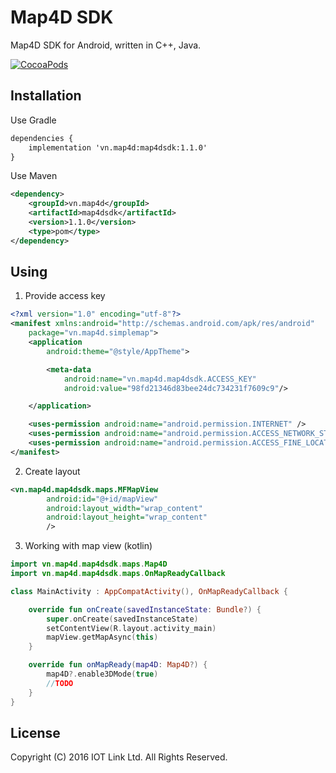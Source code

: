 # Map4D SDK

Map4D SDK for Android, written in C++, Java.

[![CocoaPods](https://map4d.vn/Content/Client/img/Untitled-1_0000_Right-Mockup--phone-demo-copy.png)](https://map4d.vn) 


## Installation

Use Gradle
```xml
dependencies {
    implementation 'vn.map4d:map4dsdk:1.1.0'
}
```
Use Maven
```xml
<dependency>
	<groupId>vn.map4d</groupId>
	<artifactId>map4dsdk</artifactId>
	<version>1.1.0</version>
	<type>pom</type>
</dependency>
```

## Using

1. Provide access key

```xml
<?xml version="1.0" encoding="utf-8"?>
<manifest xmlns:android="http://schemas.android.com/apk/res/android"
    package="vn.map4d.simplemap">
    <application
        android:theme="@style/AppTheme">

        <meta-data
            android:name="vn.map4d.map4dsdk.ACCESS_KEY"
            android:value="98fd21346d83bee24dc734231f7609c9"/>

    </application>

    <uses-permission android:name="android.permission.INTERNET" />
    <uses-permission android:name="android.permission.ACCESS_NETWORK_STATE" />
    <uses-permission android:name="android.permission.ACCESS_FINE_LOCATION" />
</manifest>

```

2. Create layout

```xml
<vn.map4d.map4dsdk.maps.MFMapView
        android:id="@+id/mapView"
        android:layout_width="wrap_content"
        android:layout_height="wrap_content"
        />
```
3. Working with map view (kotlin)

```kotlin
import vn.map4d.map4dsdk.maps.Map4D
import vn.map4d.map4dsdk.maps.OnMapReadyCallback

class MainActivity : AppCompatActivity(), OnMapReadyCallback {

    override fun onCreate(savedInstanceState: Bundle?) {
        super.onCreate(savedInstanceState)
        setContentView(R.layout.activity_main)
        mapView.getMapAsync(this)
    }

    override fun onMapReady(map4D: Map4D?) {
        map4D?.enable3DMode(true)
        //TODO
    }
}
```

License
-------

Copyright (C) 2016 IOT Link Ltd. All Rights Reserved.

